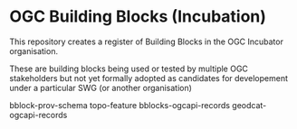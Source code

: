 # OGC Building Blocks (Incubation)

This repository creates a register of Building Blocks in the OGC Incubator organisation.

These are building blocks being used or tested by multiple OGC stakeholders but not yet formally adopted as candidates for developement under a particular SWG (or another organisation)

bblock-prov-schema
topo-feature
bblocks-ogcapi-records
geodcat-ogcapi-records



